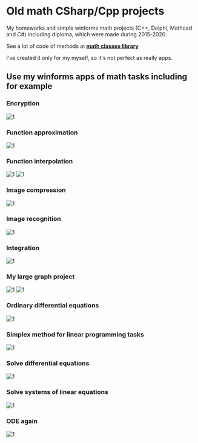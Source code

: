 # Old math CSharp/Cpp projects

My homeworks and simple winforms math projects (C++, Delphi, Mathcad and C#) including diploma, which were made during 2015-2020. 

See a lot of code of methods at [**math classes library**](https://github.com/PasaOpasen/MathClasses)

I've created it only for my myself, so it's not perfect as really apps.

## Use my winforms apps of math tasks including for example

### Encryption
![1](https://github.com/PasaOpasen/Old_Math_CSharpCpp_Projects/blob/master/images/Encryption.PNG)

### Function approximation
![1](https://github.com/PasaOpasen/Old_Math_CSharpCpp_Projects/blob/master/images/Function%20approximation.PNG)
### Function interpolation
![1](https://github.com/PasaOpasen/Old_Math_CSharpCpp_Projects/blob/master/images/Function%20interpolation.PNG)
![1](https://github.com/PasaOpasen/Old_Math_CSharpCpp_Projects/blob/master/gifs/polynoms.gif)
### Image compression
![1](https://github.com/PasaOpasen/Old_Math_CSharpCpp_Projects/blob/master/images/Image%20compression.PNG)
### Image recognition
![1](https://github.com/PasaOpasen/Old_Math_CSharpCpp_Projects/blob/master/images/Image%20recognition.PNG)
### Integration
![1](https://github.com/PasaOpasen/Old_Math_CSharpCpp_Projects/blob/master/images/Integration.PNG)
### My large graph project
![1](https://github.com/PasaOpasen/Old_Math_CSharpCpp_Projects/blob/master/images/My%20large%20graph%20project.PNG)
![1](https://github.com/PasaOpasen/Old_Math_CSharpCpp_Projects/blob/master/gifs/graphs.gif)
### Ordinary differential equations
![1](https://github.com/PasaOpasen/Old_Math_CSharpCpp_Projects/blob/master/images/Ordinary%20differential%20equations.PNG)
### Simplex method for linear programming tasks
![1](https://github.com/PasaOpasen/Old_Math_CSharpCpp_Projects/blob/master/images/Simplex%20method%20for%20linear%20programming%20tasks.PNG)
### Solve differential equations
![1](https://github.com/PasaOpasen/Old_Math_CSharpCpp_Projects/blob/master/images/Solve%20differential%20equations.PNG)

### Solve systems of linear equations
![1](https://github.com/PasaOpasen/Old_Math_CSharpCpp_Projects/blob/master/images/Solve%20systems%20of%20linear%20equations.PNG)

### ODE again
![1](https://github.com/PasaOpasen/Old_Math_CSharpCpp_Projects/blob/master/images/ODE%20again.PNG)


